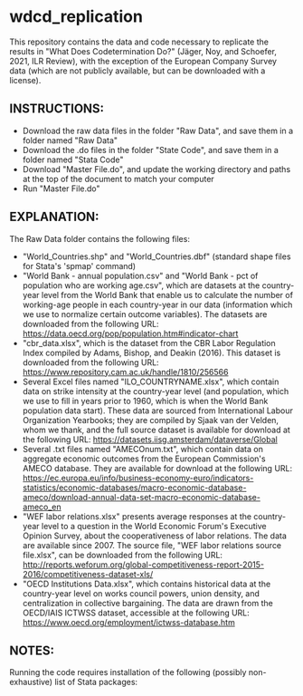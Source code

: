 # wdcd_replication
This repository contains the data and code necessary to replicate the results in "What Does Codetermination Do?" (Jäger, Noy, and Schoefer, 2021, ILR Review), with the exception of the European Company Survey data (which are not publicly available, but can be downloaded with a license).

## INSTRUCTIONS:
- Download the raw data files in the folder "Raw Data", and save them in a folder named "Raw Data"
- Download the .do files in the folder "State Code", and save them in a folder named "Stata Code"
- Download "Master File.do", and update the working directory and paths at the top of the document to match your computer
- Run "Master File.do"

## EXPLANATION:

The Raw Data folder contains the following files:
- "World_Countries.shp" and "World_Countries.dbf" (standard shape files for Stata's
	'spmap' command)
- "World Bank - annual population.csv" and "World Bank - pct of population who are working age.csv",
	which are datasets at the country-year level from the World Bank that enable us
	to calculate the number of working-age people in each country-year in our data 
	(information which we use to normalize certain outcome variables). The datasets are
	downloaded from the following URL: https://data.oecd.org/pop/population.htm#indicator-chart
- "cbr_data.xlsx", which is the dataset from the CBR Labor Regulation Index
	compiled by Adams, Bishop, and Deakin (2016). This dataset is downloaded from
	the following URL: https://www.repository.cam.ac.uk/handle/1810/256566
- Several Excel files named "ILO_COUNTRYNAME.xlsx", which contain data on strike
	intensity at the country-year level (and population, which we use to fill in years
	prior to 1960, which is when the World Bank population data start). These data
	are sourced from International Labour Organization Yearbooks; they are compiled
	by Sjaak van der Velden, whom we thank, and the full source dataset is available for download
	at the following URL: https://datasets.iisg.amsterdam/dataverse/Global
- Several .txt files named "AMECOnum.txt", which contain data on aggregate 
	economic outcomes from the European Commission's AMECO database. They are
	available for download at the following URL: https://ec.europa.eu/info/business-economy-euro/indicators-statistics/economic-databases/macro-economic-database-ameco/download-annual-data-set-macro-economic-database-ameco_en
- "WEF labor relations.xlsx" presents average responses at the country-year level 
	to a question in the World Economic Forum's Executive Opinion Survey, about
	the cooperativeness of labor relations. The data are available since 2007.
	The source file, "WEF labor relations source file.xlsx", can be downloaded
	from the following URL: http://reports.weforum.org/global-competitiveness-report-2015-2016/competitiveness-dataset-xls/
- "OECD Institutions Data.xlsx", which contains historical data at the country-year
	level on works council powers, union density, and centralization in collective bargaining.
	The data are drawn from the OECD/IAIS ICTWSS dataset, accessible at the following
	URL: https://www.oecd.org/employment/ictwss-database.htm

## NOTES:
Running the code requires installation of the following (possibly non-exhaustive) list of Stata packages:
